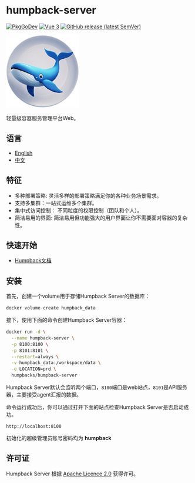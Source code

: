 # humpback-server

[![PkgGoDev](https://pkg.go.dev/badge/github.com/docker/docker)](https://golang.org/)
[![Vue 3](https://img.shields.io/badge/vue-3.x-brightgreen.svg)](https://v3.vuejs.org/)
[![GitHub release (latest SemVer)](https://img.shields.io/github/v/release/humpbacks/humpback-server?sort=semver)](https://github.com/humpbacks/humpback-server/releases/latest)

![Humpback logo](/assets/logo.png)

轻量级容器服务管理平台Web。

## 语言

- [English](README.md)
- [中文](README.zh.md)

## 特征

- 多种部署策略: 灵活多样的部署策略满足你的各种业务场景需求。
- 支持多集群：一站式运维多个集群。
- 集中式访问控制： 不同粒度的权限控制（团队和个人）。
- 简洁易用的界面: 简洁易用但功能强大的用户界面让你不需要面对容器的复杂性。

## 快速开始

* [Humpback文档](https://humpback.github.io/humpback)

## 安装

首先，创建一个volume用于存储Humpback Server的数据库：

```bash
docker volume create humpback_data
```

接下，使用下面的命令创建Humpback Server容器：

```bash
docker run -d \
  --name humpback-server \
  -p 8100:8100 \
  -p 8101:8101 \
  --restart=always \
  -v humpback_data:/workspace/data \
  -e LOCATION=prd \
  humpbacks/humpback-server
```

Humpback Server默认会监听两个端口，`8100`端口是web站点，`8101`是API服务器，主要接受agent汇报的数据。

命令运行成功后，你可以通过打开下面的站点检查Humpback Server是否启动成功。

```
http://localhost:8100
```

初始化的超级管理员账号密码均为 **humpback**

## 许可证

Humpback Server 根据 [Apache Licence 2.0](http://www.apache.org/licenses/LICENSE-2.0.html) 获得许可。
